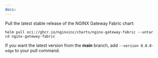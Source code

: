 ```yaml
---
docs:
---
```


Pull the latest stable release of the NGINX Gateway Fabric chart:

   ```shell
   helm pull oci://ghcr.io/nginxinc/charts/nginx-gateway-fabric --untar
   cd nginx-gateway-fabric
   ```

   If you want the latest version from the **main** branch, add `--version 0.0.0-edge` to your pull command.
